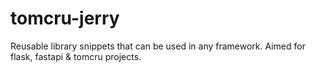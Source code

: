 # tomcru-jerry
Reusable library snippets that can be used in any framework. Aimed for flask, fastapi &amp; tomcru projects.
